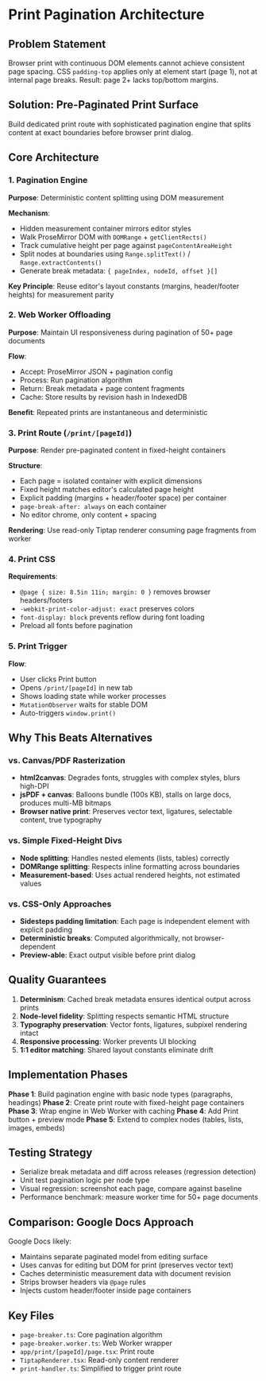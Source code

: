 # Print Pagination Architecture

## Problem Statement

Browser print with continuous DOM elements cannot achieve consistent page spacing. CSS `padding-top` applies only at element start (page 1), not at internal page breaks. Result: page 2+ lacks top/bottom margins.

## Solution: Pre-Paginated Print Surface

Build dedicated print route with sophisticated pagination engine that splits content at exact boundaries before browser print dialog.

## Core Architecture

### 1. Pagination Engine
**Purpose**: Deterministic content splitting using DOM measurement

**Mechanism**:
- Hidden measurement container mirrors editor styles
- Walk ProseMirror DOM with `DOMRange` + `getClientRects()`
- Track cumulative height per page against `pageContentAreaHeight`
- Split nodes at boundaries using `Range.splitText()` / `Range.extractContents()`
- Generate break metadata: `{ pageIndex, nodeId, offset }[]`

**Key Principle**: Reuse editor's layout constants (margins, header/footer heights) for measurement parity

### 2. Web Worker Offloading
**Purpose**: Maintain UI responsiveness during pagination of 50+ page documents

**Flow**:
- Accept: ProseMirror JSON + pagination config
- Process: Run pagination algorithm
- Return: Break metadata + page content fragments
- Cache: Store results by revision hash in IndexedDB

**Benefit**: Repeated prints are instantaneous and deterministic

### 3. Print Route (`/print/[pageId]`)
**Purpose**: Render pre-paginated content in fixed-height containers

**Structure**:
- Each page = isolated container with explicit dimensions
- Fixed height matches editor's calculated page height
- Explicit padding (margins + header/footer space) per container
- `page-break-after: always` on each container
- No editor chrome, only content + spacing

**Rendering**: Use read-only Tiptap renderer consuming page fragments from worker

### 4. Print CSS
**Requirements**:
- `@page { size: 8.5in 11in; margin: 0 }` removes browser headers/footers
- `-webkit-print-color-adjust: exact` preserves colors
- `font-display: block` prevents reflow during font loading
- Preload all fonts before pagination

### 5. Print Trigger
**Flow**:
- User clicks Print button
- Opens `/print/[pageId]` in new tab
- Shows loading state while worker processes
- `MutationObserver` waits for stable DOM
- Auto-triggers `window.print()`

## Why This Beats Alternatives

### vs. Canvas/PDF Rasterization
- **html2canvas**: Degrades fonts, struggles with complex styles, blurs high-DPI
- **jsPDF + canvas**: Balloons bundle (100s KB), stalls on large docs, produces multi-MB bitmaps
- **Browser native print**: Preserves vector text, ligatures, selectable content, true typography

### vs. Simple Fixed-Height Divs
- **Node splitting**: Handles nested elements (lists, tables) correctly
- **DOMRange splitting**: Respects inline formatting across boundaries
- **Measurement-based**: Uses actual rendered heights, not estimated values

### vs. CSS-Only Approaches
- **Sidesteps padding limitation**: Each page is independent element with explicit padding
- **Deterministic breaks**: Computed algorithmically, not browser-dependent
- **Preview-able**: Exact output visible before print dialog

## Quality Guarantees

1. **Determinism**: Cached break metadata ensures identical output across prints
2. **Node-level fidelity**: Splitting respects semantic HTML structure
3. **Typography preservation**: Vector fonts, ligatures, subpixel rendering intact
4. **Responsive processing**: Worker prevents UI blocking
5. **1:1 editor matching**: Shared layout constants eliminate drift

## Implementation Phases

**Phase 1**: Build pagination engine with basic node types (paragraphs, headings)
**Phase 2**: Create print route with fixed-height page containers
**Phase 3**: Wrap engine in Web Worker with caching
**Phase 4**: Add Print button + preview mode
**Phase 5**: Extend to complex nodes (tables, lists, images, embeds)

## Testing Strategy

- Serialize break metadata and diff across releases (regression detection)
- Unit test pagination logic per node type
- Visual regression: screenshot each page, compare against baseline
- Performance benchmark: measure worker time for 50+ page documents

## Comparison: Google Docs Approach

Google Docs likely:
- Maintains separate paginated model from editing surface
- Uses canvas for editing but DOM for print (preserves vector text)
- Caches deterministic measurement data with document revision
- Strips browser headers via `@page` rules
- Injects custom header/footer inside page containers

## Key Files

- `page-breaker.ts`: Core pagination algorithm
- `page-breaker.worker.ts`: Web Worker wrapper
- `app/print/[pageId]/page.tsx`: Print route
- `TiptapRenderer.tsx`: Read-only content renderer
- `print-handler.ts`: Simplified to trigger print route
